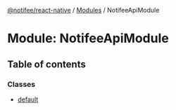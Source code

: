 [@notifee/react-native](../README.md) / [Modules](../modules.md) / NotifeeApiModule

# Module: NotifeeApiModule

## Table of contents

### Classes

- [default](../classes/NotifeeApiModule.default.md)
